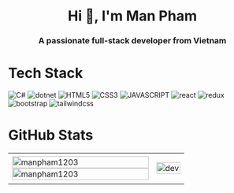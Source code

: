 <h1 align="center">Hi 👋, I'm Man Pham</h1>
<h3 align="center">A passionate full-stack developer from Vietnam </h3>

# Tech Stack
![C#](https://img.shields.io/badge/-c%23-903BA7?style=for-the-badge&logo=csharp&logoColor=white)
![dotnet](https://img.shields.io/badge/-.net-903BA7?style=for-the-badge&logo=dotnet&logoColor=white)
![HTML5](https://img.shields.io/badge/-HTML5-E34F26?style=for-the-badge&logo=HTML5&logoColor=white)
![CSS3](https://img.shields.io/badge/-css3-1572B6?style=for-the-badge&logo=css3&logoColor=white)
![JAVASCRIPT](https://img.shields.io/badge/-JAVASCRIPT-E8D44D?style=for-the-badge&logo=JAVASCRIPT&logoColor=white)
![react](https://img.shields.io/badge/-react-0D0627?style=for-the-badge&logo=react&logoColor=white)
![redux](https://img.shields.io/badge/-redux-7247B5?style=for-the-badge&logo=redux&logoColor=white)
![bootstrap](https://img.shields.io/badge/-bootstrap-6E41A4?style=for-the-badge&logo=bootstrap&logoColor=white)
![tailwindcss](https://img.shields.io/badge/-tailwindcss-15B8C5?style=for-the-badge&logo=tailwindcss&logoColor=white)


# GitHub Stats
<table style="border: none" cellspacing="0" cellpadding="0">
  <tr style="border: none">
    <td style="border: none">
      <img src="https://github-readme-stats.vercel.app/api/top-langs/?username=manpham1203&layout=compact&exclude_repo=github-readme-stats" alt="manpham1203" width="100%"/>
      <img src="https://github-readme-stats.vercel.app/api?username=manpham1203&hide_border=false&include_all_commits=true&count_private=true" alt="manpham1203" width="100%"/>
    </td>
    <td style="border: none">
      <p align="center"> 
        <img src="https://cdn.dribbble.com/users/1059583/screenshots/4171367/coding-freak.gif" alt="dev" width="100%"/>
      </p>
    </td>
  </tr>
</table>


